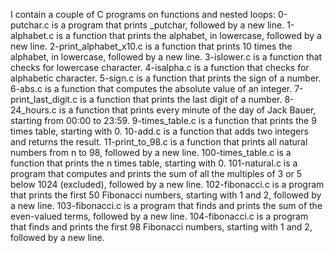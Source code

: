I contain a couple of C programs on functions and nested loops:
0-putchar.c is a program that prints _putchar, followed by a new line.
1-alphabet.c is a function that prints the alphabet, in lowercase, followed by a new line.
2-print_alphabet_x10.c is a function that prints 10 times the alphabet, in lowercase, followed by a new line.
3-islower.c is a function that checks for lowercase character.
4-isalpha.c is a function that checks for alphabetic character.
5-sign.c is a function that prints the sign of a number.
6-abs.c is a function that computes the absolute value of an integer.
7-print_last_digit.c is a function that prints the last digit of a number.
8-24_hours.c is a function that prints every minute of the day of Jack Bauer, starting from 00:00 to 23:59.
9-times_table.c is a function that prints the 9 times table, starting with 0.
10-add.c is a function that adds two integers and returns the result.
11-print_to_98.c is a function that prints all natural numbers from n to 98, followed by a new line.
100-times_table.c is a function that prints the n times table, starting with 0.
101-natural.c is a program that computes and prints the sum of all the multiples of 3 or 5 below 1024 (excluded), followed by a new line.
102-fibonacci.c is a program that prints the first 50 Fibonacci numbers, starting with 1 and 2, followed by a new line.
103-fibonacci.c is a program that finds and prints the sum of the even-valued terms, followed by a new line.
104-fibonacci.c is a program that finds and prints the first 98 Fibonacci numbers, starting with 1 and 2, followed by a new line.
